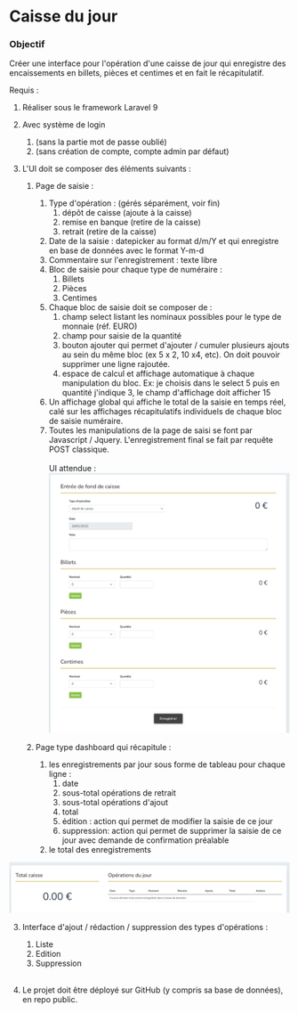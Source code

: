 # Caisse du jour
### Objectif
Créer une interface pour l'opération d'une caisse de jour qui enregistre des encaissements en billets, pièces et centimes et en fait le récapitulatif.

Requis : 

1. Réaliser sous le framework Laravel 9

3. Avec système de login 
   1. (sans la partie mot de passe oublié)
   2. (sans création de compte, compte admin par défaut)
   
3. L'UI doit se composer des éléments suivants :

   1. Page de saisie :
      1. Type d'opération : (gérés séparément, voir fin)
         1. dépôt de caisse (ajoute à la caisse)
         2. remise en banque (retire de la caisse)
         3. retrait (retire de la caisse)
      2. Date de la saisie : datepicker au format d/m/Y et qui enregistre en base de données avec le format Y-m-d
      3. Commentaire sur l'enregistrement : texte libre
      4. Bloc de saisie pour chaque type de numéraire :
         1. Billets
         2. Pièces
         3. Centimes
      5. Chaque bloc de saisie doit se composer de :
         1. champ select listant les nominaux possibles pour le type de monnaie (réf. EURO)
         2. champ pour saisie de la quantité 
         3. bouton ajouter qui permet d'ajouter / cumuler plusieurs ajouts au sein du même bloc (ex 5 x 2, 10 x4, etc). On doit pouvoir supprimer une ligne rajoutée.
         4. espace de calcul et affichage automatique à chaque manipulation du bloc. Ex: je choisis dans le select 5 puis en quantité j'indique 3, le champ d'affichage doit afficher 15
      6. Un affichage global qui affiche le total de la saisie en temps réel, calé sur les affichages récapitulatifs individuels de chaque bloc de saisie numéraire.
      7. Toutes les manipulations de la page de saisi se font par Javascript / Jquery. L'enregistrement final se fait par requête POST classique.\
         &nbsp;
      \
      UI attendue :
![img.png](img.png)
         

   2. Page type dashboard qui récapitule :
      1. les enregistrements par jour sous forme de tableau pour chaque ligne :
         1. date
         2. sous-total opérations de retrait
         3. sous-total opérations d'ajout
         4. total
         5. édition : action qui permet de modifier la saisie de ce jour
         6. suppression: action qui permet de supprimer la saisie de ce jour avec demande de confirmation préalable
      2. le total des enregistrements

![img_1.png](img_1.png)

  3. Interface d'ajout / rédaction / suppression des types d'opérations :
     1. Liste
     2. Edition
     3. Suppression\
        &nbsp;
        
4. Le projet doit être déployé sur GitHub (y compris sa base de données), en repo public.